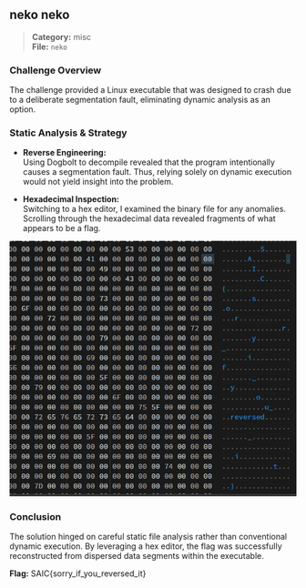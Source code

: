 ## neko neko
> **Category:** misc  
> **File:** ```neko```

### Challenge Overview
The challenge provided a Linux executable that was designed to crash due to a deliberate segmentation fault, eliminating dynamic analysis as an option.

### Static Analysis & Strategy
- **Reverse Engineering:**  
    Using Dogbolt to decompile revealed that the program intentionally causes a segmentation fault. Thus, relying solely on dynamic execution would not yield insight into the problem.

- **Hexadecimal Inspection:**  
    Switching to a hex editor, I examined the binary file for any anomalies. Scrolling through the hexadecimal data revealed fragments of what appears to be a flag.


![Hexedit Preview](images/neko.png)

### Conclusion
The solution hinged on careful static file analysis rather than conventional dynamic execution. By leveraging a hex editor, the flag was successfully reconstructed from dispersed data segments within the executable.

**Flag:** SAIC{sorry_if_you_reversed_it}
